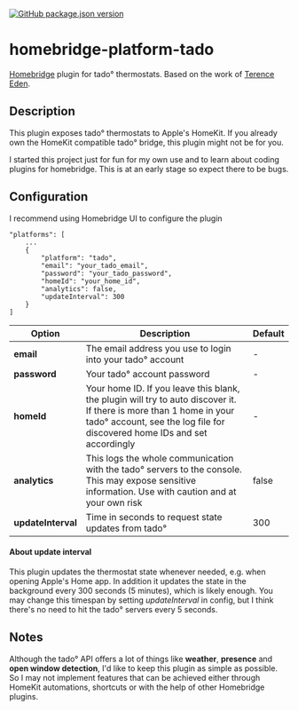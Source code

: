 [![GitHub package.json version](https://img.shields.io/github/package-json/v/maxgrafik/homebridge-platform-tado)](https://github.com/maxgrafik/homebridge-platform-tado)

# homebridge-platform-tado

[Homebridge](https://github.com/homebridge/homebridge) plugin for tado° thermostats. Based on the work of [Terence Eden](https://shkspr.mobi/blog/2019/02/tado-api-guide-updated-for-2019/).

## Description

This plugin exposes tado° thermostats to Apple's HomeKit. If you already own the HomeKit compatible tado° bridge, this plugin might not be for you.

I started this project just for fun for my own use and to learn about coding plugins for homebridge. This is at an early stage so expect there to be bugs.

## Configuration

I recommend using Homebridge UI to configure the plugin

```
"platforms": [
    ...
    {
        "platform": "tado",
        "email": "your_tado_email",
        "password": "your_tado_password",
        "homeId": "your_home_id",
        "analytics": false,
        "updateInterval": 300
    }
]
```

Option | Description | Default
------ | ----------- | -------
**email** | The email address you use to login into your tado° account | -
**password** | Your tado° account password | -
**homeId** | Your home ID. If you leave this blank, the plugin will try to auto discover it. If there is more than 1 home in your tado° account, see the log file for discovered home IDs and set accordingly | -
**analytics** | This logs the whole communication with the tado° servers to the console. This may expose sensitive information. Use with caution and at your own risk | false
**updateInterval** | Time in seconds to request state updates from tado° | 300


#### About update interval

This plugin updates the thermostat state whenever needed, e.g. when opening Apple's Home app. In addition it updates the state in the background every 300 seconds (5 minutes), which is likely enough. You may change this timespan by setting *updateInterval* in config, but I think there's no need to hit the tado° servers every 5 seconds.

## Notes

Although the tado° API offers a lot of things like **weather**, **presence** and **open window detection**, I'd like to keep this plugin as simple as possible. So I may not implement features that can be achieved either through HomeKit automations, shortcuts or with the help of other Homebridge plugins.

